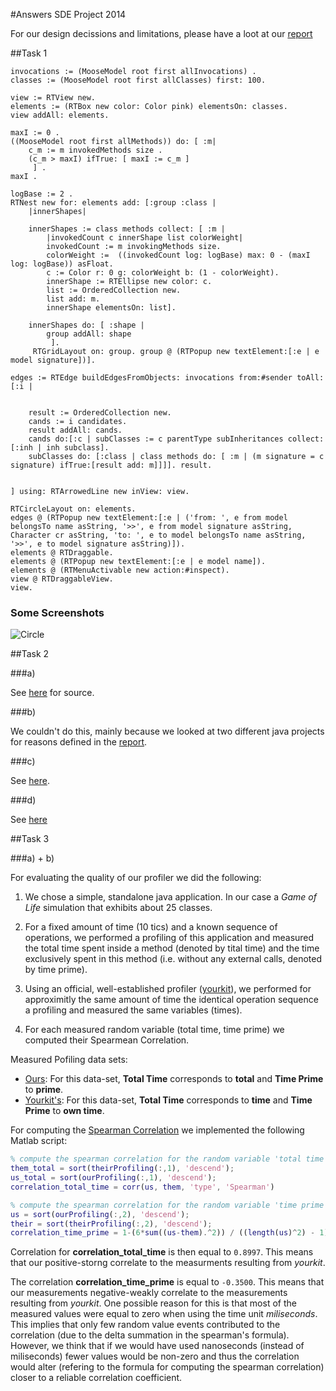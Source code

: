 #Answers SDE Project 2014

For our design decissions and limitations, please have a loot at our [report](https://github.com/rathrio/sde_project/edit/master/report.md)

##Task 1

```smalltalk
invocations := (MooseModel root first allInvocations) .
classes := (MooseModel root first allClasses) first: 100.

view := RTView new.
elements := (RTBox new color: Color pink) elementsOn: classes.
view addAll: elements.

maxI := 0 .
((MooseModel root first allMethods)) do: [ :m| 
	c_m := m invokedMethods size .
	(c_m > maxI) ifTrue: [ maxI := c_m ]
	 ] .
maxI .

logBase := 2 .
RTNest new for: elements add: [:group :class | 
	|innerShapes|
	
	innerShapes := class methods collect: [ :m |
		|invokedCount c innerShape list colorWeight|
		invokedCount := m invokingMethods size.
		colorWeight :=  ((invokedCount log: logBase) max: 0 - (maxI log: logBase)) asFloat.
		c := Color r: 0 g: colorWeight b: (1 - colorWeight).
		innerShape := RTEllipse new color: c.
		list := OrderedCollection new.
		list add: m.
		innerShape elementsOn: list].

	innerShapes do: [ :shape |
		group addAll: shape
		 ].
	 RTGridLayout on: group. group @ (RTPopup new textElement:[:e | e model signature])].

edges := RTEdge buildEdgesFromObjects: invocations from:#sender toAll: [:i | 


    result := OrderedCollection new. 
    cands := i candidates. 
    result addAll: cands. 
    cands do:[:c | subClasses := c parentType subInheritances collect: [:inh | inh subclass]. 
    subClasses do: [:class | class methods do: [ :m | (m signature = c signature) ifTrue:[result add: m]]]]. result.


] using: RTArrowedLine new inView: view.

RTCircleLayout on: elements.
edges @ (RTPopup new textElement:[:e | ('from: ', e from model belongsTo name asString, '>>', e from model signature asString, Character cr asString, 'to: ', e to model belongsTo name asString, '>>', e to model signature asString)]).
elements @ RTDraggable.
elements @ (RTPopup new textElement:[:e | e model name]).
elements @ (RTMenuActivable new action:#inspect).
view @ RTDraggableView.
view.
```

### Some Screenshots

![Circle](https://dl-web.dropbox.com/get/sde/Screen%20Shot%202014-12-10%20at%2002.16.37.png?_subject_uid=15323750&w=AAAkMXZ7NWHwtbp6sKXINEKO8DcKiTEgCXSQum2eQpcKfw)


##Task 2

###a) 

See [here](https://github.com/rathrio/sde_project/blob/master/src/sde/Main.java) for source.

###b) 

We couldn't do this, mainly because we looked at two different java projects for reasons defined in the [report](https://github.com/rathrio/sde_project/blob/master/report.md).

###c)

See [here](https://github.com/rathrio/sde_project/blob/master/homebrew_javassist_results.txt).

###d)

See [here](https://github.com/rathrio/sde_project/blob/master/off_shelf_results.csv)

##Task 3

###a) + b)

For evaluating the quality of our profiler we did the following:

1. We chose a simple, standalone java application. In our case a _Game of Life_ simulation that exhibits about 25 classes.

2. For a fixed amount of time (10 tics) and a known sequence of operations, we performed a profiling of this application and measured the total time spent inside a method (denoted by tital time) and the time exclusively spent in this method (i.e. without any external calls, denoted by time prime).

3. Using an official, well-established profiler ([yourkit](http://www.yourkit.com/)), we performed for approximitly the same amount of time the identical operation sequence a profiling and measured the same variables (times). 

4. For each measured random variable (total time, time prime) we computed their Spearmean Correlation.

Measured Pofiling data sets:

+ [Ours](https://github.com/rathrio/sde_project/blob/master/homebrew_javassist_results.txt): For this data-set, **Total Time** corresponds to **total** and **Time Prime** to **prime**.
+ [Yourkit's](https://github.com/rathrio/sde_project/blob/master/off_shelf.csv): For this data-set, **Total Time** corresponds to **time** and **Time Prime** to **own time**.

For computing the [Spearman Correlation](http://en.wikipedia.org/wiki/Spearman%27s_rank_correlation_coefficient) we implemented the following Matlab script:

```matlab
% compute the spearman correlation for the random variable 'total time'
them_total = sort(theirProfiling(:,1), 'descend');
us_total = sort(ourProfiling(:,1), 'descend');
correlation_total_time = corr(us, them, 'type', 'Spearman')

% compute the spearman correlation for the random variable 'time prime'
us = sort(ourProfiling(:,2), 'descend');
their = sort(theirProfiling(:,2), 'descend');
correlation_time_prime = 1-(6*sum((us-them).^2)) / ((length(us)^2) - 1)*length(us)
```

Correlation for **correlation_total_time** is then equal to `0.8997`. This means that our positive-storng correlate to the measurments resulting from  _yourkit_.

The correlation **correlation_time_prime** is equal to `-0.3500`. This means that our measurements negative-weakly correlate to the measurements resulting from _yourkit_. One possible reason for this is that most of the measured values were equal to zero when using the time unit *miliseconds*. This implies that only few random value events contributed to the correlation (due to the delta summation in the spearman's formula). However, we think that if we would have used nanoseconds (instead of miliseconds) fewer values would be non-zero and thus the correlation would alter (refering to the formula for computing the spearman correlation) closer to a reliable correlation coefficient.



